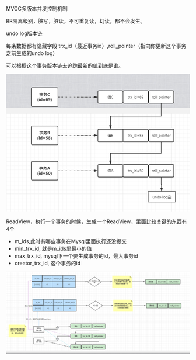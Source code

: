 MVCC多版本并发控制机制

RR隔离级别，脏写，脏读，不可重复读，幻读，都不会发生。

undo log版本链

每条数据都有隐藏字段 trx_id（最近事务id）,roll_pointer（指向你更新这个事务之前生成的undo log）

可以根据这个事务版本链去追踪最新的值到底是谁。

![image](../../images/Snipaste_2022-05-09_01-49-00.png)

ReadView，执行一个事务的时候，生成一个ReadView，里面比较关键的东西有4个
* m_ids,此时有哪些事务在Mysql里面执行还没提交
* min_trx_id, 就是m_ids里最小的值
* max_trx_id, mysql下一个要生成事务的id，最大事务id
* creator_trx_id, 这个事务的id

![image](../../images/Snipaste_2022-05-09_02-06-57.png)